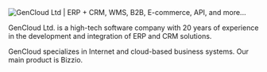 <img src='https://gencloud.bg/img/logo_gencloud%202.png' alt='GenCloud Ltd | ERP + CRM, WMS, B2B, E-commerce, API, and more...'/>

GenCloud Ltd. is a high-tech software company with 20 years of experience in the development and integration of ERP and CRM solutions.

GenCloud specializes in Internet and cloud-based business systems. Our main product is Bizzio.
